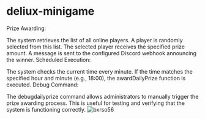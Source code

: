 # deliux-minigame
Prize Awarding:

The system retrieves the list of all online players.
A player is randomly selected from this list.
The selected player receives the specified prize amount.
A message is sent to the configured Discord webhook announcing the winner.
Scheduled Execution:

The system checks the current time every minute.
If the time matches the specified hour and minute (e.g., 18:00), the awardDailyPrize function is executed.
Debug Command:

The debugdailyprize command allows administrators to manually trigger the prize awarding process.
This is useful for testing and verifying that the system is functioning correctly.
![bxrso56](https://github.com/deliuxass/deliux-minigame/assets/174446310/7b15948f-9d10-45fe-a1cb-9d96a1048ef1)
